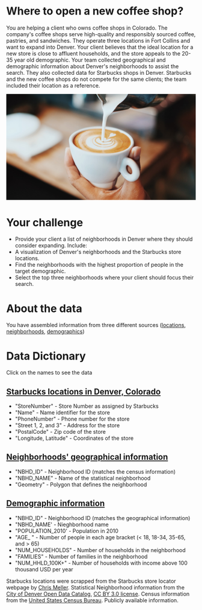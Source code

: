 # Where to open a new coffee shop?
 You are helping a client who owns coffee shops in Colorado. The company's coffee shops serve high-quality and responsibly sourced coffee, pastries, and sandwiches. They operate three locations in Fort Collins and want to expand into Denver. Your client believes that the ideal location for a new store is close to affluent households, and the store appeals to the 20-35 year old demographic. Your team collected geographical and demographic information about Denver's neighborhoods to assist the search. They also collected data for Starbucks shops in Denver. Starbucks and the new coffee shops do not compete for the same clients; the team included their location as a reference.
 
 <p> <a href="#" target="blank"><img src="https://github.com/tripleaceme/TrevoTech-Class-Lecture-Resources/blob/main/Project/Project%201/coffe.jpg" alt="coffee shop" /></a> </p>

# Your challenge
- Provide your client a list of neighborhoods in Denver where they should consider expanding. Include:
- A visualization of Denver's neighborhoods and the Starbucks store locations.
- Find the neighborhoods with the highest proportion of people in the target demographic.
- Select the top three neighborhoods where your client should focus their search.

# About the data
You have assembled information from three different sources ([locations](https://github.com/chrismeller/), [neighborhoods](http://data.denvergov.org/), [demographics](https://www.census.gov/))

# Data Dictionary
 Click on the names to see the data
## [Starbucks locations in Denver, Colorado](https://github.com/tripleaceme/TrevoTech-Class-Lecture-Resources/blob/main/Project/Project%201/Data/location.csv)
- "StoreNumber" - Store Number as assigned by Starbucks
- "Name" - Name identifier for the store
- "PhoneNumber" - Phone number for the store
- "Street 1, 2, and 3" - Address for the store
- "PostalCode" - Zip code of the store
- "Longitude, Latitude" - Coordinates of the store
## [Neighborhoods' geographical information](https://github.com/tripleaceme/TrevoTech-Class-Lecture-Resources/blob/main/Project/Project%201/Data/neighborhoods.csv)
- "NBHD_ID" - Neighborhood ID (matches the census information)
- "NBHD_NAME" - Name of the statistical neighborhood
- "Geometry" - Polygon that defines the neighborhood
## [Demographic information](https://github.com/tripleaceme/TrevoTech-Class-Lecture-Resources/blob/main/Project/Project%201/Data/census.csv)
- "NBHD_ID" - Neighborhood ID (matches the geographical information)
- "NBHD_NAME' - Nieghborhood name
- "POPULATION_2010' - Population in 2010
- "AGE_ " - Number of people in each age bracket (< 18, 18-34, 35-65, and > 65)
- "NUM_HOUSEHOLDS" - Number of households in the neighborhood
- "FAMILIES" - Number of families in the neighborhood
- "NUM_HHLD_100K+" - Number of households with income above 100 thousand USD per year



Starbucks locations were scrapped from the Starbucks store locator webpage by [Chris Meller](https://github.com/chrismeller/).
Statistical Neighborhood information from the [City of Denver Open Data Catalog](http://data.denvergov.org/), [CC BY 3.0 license](http://creativecommons.org/licenses/by/3.0/).
Census information from the [United States Census Bureau](https://www.census.gov/). Publicly available information.

